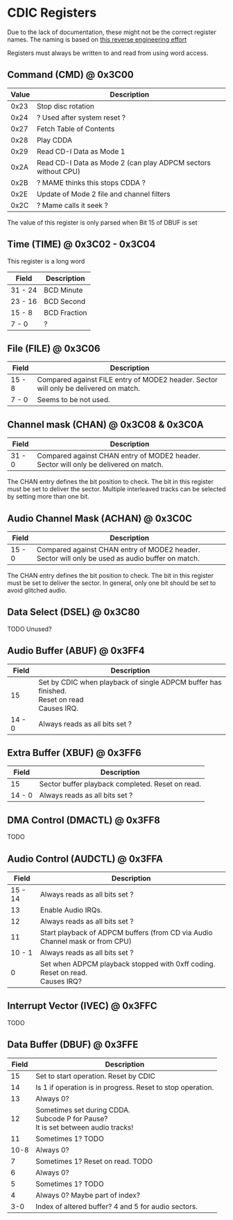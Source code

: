 # CDIC Registers

Due to the lack of documentation, these might not be the correct register names.
The naming is based on [this reverse engineering effort](https://github.com/cdifan/cdichips/blob/master/ims66490cdic.md)

Registers must always be written to and read from using word access.

## Command (CMD) @ 0x3C00

| Value | Description                                                   |
| ----- | ------------------------------------------------------------- |
| 0x23  | Stop disc rotation                                            |
| 0x24  | ? Used after system reset ?                                   |
| 0x27  | Fetch Table of Contents                                       |
| 0x28  | Play CDDA                                                     |
| 0x29  | Read CD-I Data as Mode 1                                      |
| 0x2A  | Read CD-I Data as Mode 2 (can play ADPCM sectors without CPU) |
| 0x2B  | ? MAME thinks this stops CDDA ?                               |
| 0x2E  | Update of Mode 2 file and channel filters                     |
| 0x2C  | ? Mame calls it seek ?                                        |

The value of this register is only parsed when Bit 15 of DBUF is set

## Time (TIME) @ 0x3C02 - 0x3C04

This register is a long word

| Field   | Description  |
| ------- | ------------ |
| 31 - 24 | BCD Minute   |
| 23 - 16 | BCD Second   |
| 15 -  8 | BCD Fraction |
| 7 - 0   | ?            |

## File (FILE) @ 0x3C06

| Field  | Description                                                                          |
| ------ | ------------------------------------------------------------------------------------ |
| 15 - 8 | Compared against FILE entry of MODE2 header. Sector will only be delivered on match. |
| 7 - 0  | Seems to be not used.                                                                |

## Channel mask (CHAN) @ 0x3C08 & 0x3C0A

| Field  | Description                                                                          |
| ------ | ------------------------------------------------------------------------------------ |
| 31 - 0 | Compared against CHAN entry of MODE2 header. Sector will only be delivered on match. |

The CHAN entry defines the bit position to check. The bit in this register must be set to deliver the sector.
Multiple interleaved tracks can be selected by setting more than one bit.

## Audio Channel Mask (ACHAN) @ 0x3C0C

| Field  | Description                                                                                     |
| ------ | ----------------------------------------------------------------------------------------------- |
| 15 - 0 | Compared against CHAN entry of MODE2 header. Sector will only be used as audio buffer on match. |

The CHAN entry defines the bit position to check. The bit in this register must be set to deliver the sector.
In general, only one bit should be set to avoid glitched audio.

## Data Select (DSEL) @ 0x3C80

TODO Unused?

## Audio Buffer (ABUF) @ 0x3FF4

| Field  | Description                                                                                      |
| ------ | ------------------------------------------------------------------------------------------------ |
| 15     | Set by CDIC when playback of single ADPCM buffer has finished.<br/>Reset on read<br/>Causes IRQ. |
| 14 - 0 | Always reads as all bits set ?                                                                   |

## Extra Buffer (XBUF) @ 0x3FF6

| Field  | Description                                       |
| ------ | ------------------------------------------------- |
| 15     | Sector  buffer playback completed. Reset on read. |
| 14 - 0 | Always reads as all bits set ?                    |

## DMA Control (DMACTL) @ 0x3FF8

TODO

## Audio Control (AUDCTL) @ 0x3FFA

| Field   | Description                                                                          |
| ------- | ------------------------------------------------------------------------------------ |
| 15 - 14 | Always reads as all bits set ?                                                       |
| 13      | Enable Audio IRQs.                                                                   |
| 12      | Always reads as all bits set ?                                                       |
| 11      | Start playback of ADPCM buffers (from CD via Audio Channel mask or from CPU)         |
| 10 -  1 | Always reads as all bits set ?                                                       |
| 0       | Set when ADPCM playback stopped with 0xff coding.<br/>Reset on read.<br/>Causes IRQ? |

## Interrupt Vector (IVEC) @ 0x3FFC

TODO

## Data Buffer (DBUF) @ 0x3FFE

| Field | Description                                                                             |
| ----- | --------------------------------------------------------------------------------------- |
| 15    | Set to start operation. Reset by CDIC                                                   |
| 14    | Is 1 if operation is in progress. Reset to stop operation.                              |
| 13    | Always 0?                                                                               |
| 12    | Sometimes set during CDDA.<br/>Subcode P for Pause?<br/>It is set between audio tracks! |
| 11    | Sometimes 1? TODO                                                                       |
| 10-8  | Always 0?                                                                               |
| 7     | Sometimes 1? Reset on read. TODO                                                        |
| 6     | Always 0?                                                                               |
| 5     | Sometimes 1? TODO                                                                       |
| 4     | Always 0? Maybe part of index?                                                          |
| 3-0   | Index of altered buffer? 4 and 5 for audio sectors.                                     |

